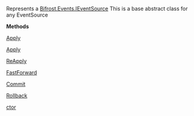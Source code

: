 Represents a [Bifrost.Events.IEventSource](Bifrost.Events.IEventSource) This is a base abstract class for any EventSource

**Methods**

[Apply](Bifrost.Events.IEventSource.Apply)


[Apply](Bifrost.Events.IEventSource.Apply)


[ReApply](Bifrost.Events.IEventSource.ReApply)


[FastForward](Bifrost.Events.IEventSource.FastForward)


[Commit](Bifrost.Lifecycle.IUnitOfWork.Commit)


[Rollback](Bifrost.Lifecycle.IUnitOfWork.Rollback)


[ctor](Bifrost.Events.EventSource.ctor)
